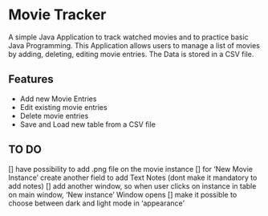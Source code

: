 # Movie Tracker 
A simple Java Application to track watched movies and to practice basic Java Programming. This Application allows users to manage a list of movies by adding, deleting, editing movie entries. The Data is stored in a CSV file. 
## Features
- Add new Movie Entries
- Edit existing movie entries
- Delete movie entries
- Save and Load new table from a CSV file

## TO DO 
[]  have possibility to add .png file on the movie instance 
[] for ‘New Movie Instance’ create another field to add Text Notes (dont make it mandatory to add notes) 
[] add another window, so when user clicks on instance in table on main window, ‘New instance’ Window opens 
[] make it possible to choose between dark and light mode in ‘appearance’ 
